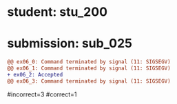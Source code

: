 # student: stu_200
# submission: sub_025

```diff
@@ ex06_0: Command terminated by signal (11: SIGSEGV)
@@ ex06_1: Command terminated by signal (11: SIGSEGV)
+ ex06_2: Accepted
@@ ex06_3: Command terminated by signal (11: SIGSEGV)
```
#incorrect=3
#correct=1
